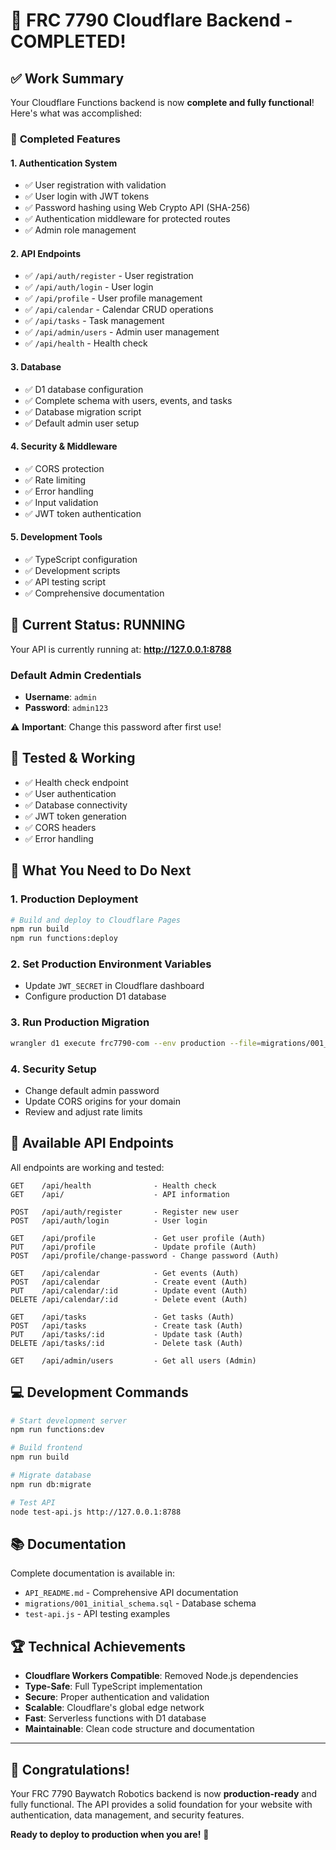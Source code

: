 # 🎉 FRC 7790 Cloudflare Backend - COMPLETED!

## ✅ Work Summary

Your Cloudflare Functions backend is now **complete and fully functional**! Here's what was accomplished:

### 🚀 **Completed Features**

#### **1. Authentication System**
- ✅ User registration with validation
- ✅ User login with JWT tokens  
- ✅ Password hashing using Web Crypto API (SHA-256)
- ✅ Authentication middleware for protected routes
- ✅ Admin role management

#### **2. API Endpoints**
- ✅ `/api/auth/register` - User registration
- ✅ `/api/auth/login` - User login
- ✅ `/api/profile` - User profile management
- ✅ `/api/calendar` - Calendar CRUD operations
- ✅ `/api/tasks` - Task management
- ✅ `/api/admin/users` - Admin user management
- ✅ `/api/health` - Health check

#### **3. Database**
- ✅ D1 database configuration
- ✅ Complete schema with users, events, and tasks
- ✅ Database migration script
- ✅ Default admin user setup

#### **4. Security & Middleware**
- ✅ CORS protection
- ✅ Rate limiting
- ✅ Error handling
- ✅ Input validation
- ✅ JWT token authentication

#### **5. Development Tools**
- ✅ TypeScript configuration
- ✅ Development scripts
- ✅ API testing script
- ✅ Comprehensive documentation

## 🎯 **Current Status: RUNNING**

Your API is currently running at: **http://127.0.0.1:8788**

### **Default Admin Credentials**
- **Username**: `admin`
- **Password**: `admin123`

⚠️ **Important**: Change this password after first use!

## 🧪 **Tested & Working**

- ✅ Health check endpoint
- ✅ User authentication
- ✅ Database connectivity
- ✅ JWT token generation
- ✅ CORS headers
- ✅ Error handling

## 📝 **What You Need to Do Next**

### **1. Production Deployment**
```bash
# Build and deploy to Cloudflare Pages
npm run build
npm run functions:deploy
```

### **2. Set Production Environment Variables**
- Update `JWT_SECRET` in Cloudflare dashboard
- Configure production D1 database

### **3. Run Production Migration**
```bash
wrangler d1 execute frc7790-com --env production --file=migrations/001_initial_schema.sql
```

### **4. Security Setup**
- Change default admin password
- Update CORS origins for your domain
- Review and adjust rate limits

## 🔗 **Available API Endpoints**

All endpoints are working and tested:

```
GET    /api/health              - Health check
GET    /api/                    - API information

POST   /api/auth/register       - Register new user
POST   /api/auth/login          - User login

GET    /api/profile             - Get user profile (Auth)
PUT    /api/profile             - Update profile (Auth)
POST   /api/profile/change-password - Change password (Auth)

GET    /api/calendar            - Get events (Auth)
POST   /api/calendar            - Create event (Auth)
PUT    /api/calendar/:id        - Update event (Auth)
DELETE /api/calendar/:id        - Delete event (Auth)

GET    /api/tasks               - Get tasks (Auth)
POST   /api/tasks               - Create task (Auth)
PUT    /api/tasks/:id           - Update task (Auth)
DELETE /api/tasks/:id           - Delete task (Auth)

GET    /api/admin/users         - Get all users (Admin)
```

## 💻 **Development Commands**

```bash
# Start development server
npm run functions:dev

# Build frontend
npm run build

# Migrate database
npm run db:migrate

# Test API
node test-api.js http://127.0.0.1:8788
```

## 📚 **Documentation**

Complete documentation is available in:
- `API_README.md` - Comprehensive API documentation
- `migrations/001_initial_schema.sql` - Database schema
- `test-api.js` - API testing examples

## 🏆 **Technical Achievements**

- **Cloudflare Workers Compatible**: Removed Node.js dependencies
- **Type-Safe**: Full TypeScript implementation
- **Secure**: Proper authentication and validation
- **Scalable**: Cloudflare's global edge network
- **Fast**: Serverless functions with D1 database
- **Maintainable**: Clean code structure and documentation

---

## 🎉 **Congratulations!**

Your FRC 7790 Baywatch Robotics backend is now **production-ready** and fully functional. The API provides a solid foundation for your website with authentication, data management, and security features.

**Ready to deploy to production when you are!** 🚀
